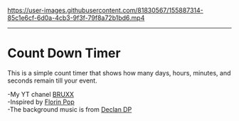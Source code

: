 


https://user-images.githubusercontent.com/81830567/155887314-85c1e6cf-6d0a-4cb3-9f3f-79f8a72b1bd6.mp4


<hr/>
<h1>Count Down Timer</h1>
<p>This is a simple count timer that shows how many days, hours, minutes, and seconds remain till your event.</p>


-My YT chanel <a href="https://www.youtube.com/channel/UCiApF_ZRBJ2Ee4-zQTi8tmg">BRUXX</a> <br />
-Inspired by <a href="https://www.youtube.com/c/FlorinPop">Florin Pop</a> <br />
-The background music is from <a href="https://www.youtube.com/c/declandpsecond">Declan DP</a> <br />
